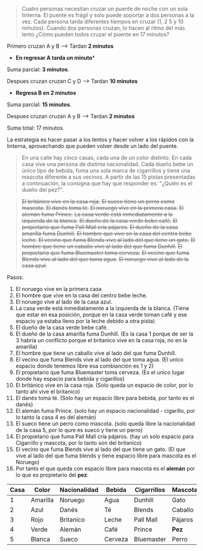 
> Cuatro personas necesitan cruzar un puente de noche con un sola
linterna. El puente es frágil y solo puede soportar a dos personas a
la vez. Cada persona tarda diferentes tiempos en cruzar (1, 2 5 y 10
minutos).  Cuando dos personas cruzan, lo hacen al ritmo del más lento
¿Cómo pueden todos cruzar el puente en 17 minutos?

Primero cruzan A y B --> Tardan **2 minutos**
* **En regresar A tarda un minuto***
 
Suma parcial: **3 minutos**.

Despues cruzan cruzan C y D --> Tardan **10 minutos**
* **Regresa B en 2 minutos**

Suma parcial: **15 minutos**.

Despues cruzan cruzan A y B --> Tardan **2 minutos**

Suma total: 17 minutos.

La estrategia es hacer pasar a los lentos y hacer volver a los rápidos con la linterna, aprovechando que pueden volver desde un lado del puente.


>En una calle hay cinco casas, cada una de un color distinto.  En cada
casa vive una persona de distinta nacionalidad.  Cada dueño bebe un
único tipo de bebida, fuma una sola marca de cigarrillos y tiene una
mascota diferente a sus vecinos.  A partir de las 15 pistas
presentadas a continuación, la consigna que hay que responder es:
"¿Quién es el dueño del pez?".

>~~El británico vive en la casa roja.~~
~~El sueco tiene un perro como mascota.~~
~~El danés toma té.~~
~~El noruego vive en la primera casa.~~
~~El alemán fuma Prince.~~
~~La casa verde está inmediatamente a la izquierda de la blanca.~~
~~El dueño de la casa verde bebe café.~~
~~El propietario que fuma Pall Mall cría pájaros.~~
~~El dueño de la casa amarilla fuma Dunhill.~~
~~El hombre que vive en la casa del centro bebe leche.~~
~~El vecino que fuma Blends vive al lado del que tiene un gato.~~
~~El hombre que tiene un caballo vive al lado del que fuma Dunhill.~~
~~El propietario que fuma Bluemaster toma cerveza.~~
~~El vecino que fuma Blends vive al lado del que toma agua.~~
~~El noruego vive al lado de la casa azul.~~

Pasos:
1. El noruego vive en la primera casa
2. El hombre que vive en la casa del centro bebe leche.
3. El noruego vive al lado de la casa azul.
4. La casa verde está inmediatamente a la izquierda de la blanca. (Tiene que estar en esa posición, porque en la casa verde toman café y ese espacio ya estaba lleno por la leche debido a otra pista)
5. El dueño de la casa verde bebe café.
6.  El dueño de la casa amarilla fuma Dunhill. (Es la casa 1 porque de ser la 3 habría un conflicto porque el britanico vive en la casa roja, no en la amarilla)
7. El hombre que tiene un caballo vive al lado del que fuma Dunhill.
8. El vecino que fuma Blends vive al lado del que toma agua. (El unico espacio donde tenemos libre esa combianción es 1 y 2)
9. El propietario que fuma Bluemaster toma cerveza. (Es el unico lugar donde hay espacio para bebida y cigarillos) 
10. El británico vive en la casa roja. (Solo queda un espacio de color, por lo tanto ahí vive el britanico)
11. El danés toma té. (Solo hay un espacio libre para bebida, por tanto es el danés)
12. El alemán fuma Prince. (solo hay un espacio nacionalidad  -  cigarillo, por lo tanto la casa 4 es del alemán)
13. El sueco tiene un perro como mascota. (solo queda libre la nacionalidad de la casa 5, por lo qure es sueco y tiene un perro)
14. El propietario que fuma Pall Mall cría pájaros. (hay un solo espacio para Cigarrillo y mascota, por lo tanto son del britanico)
15. El vecino que fuma Blends vive al lado del que tiene un gato. (El que vive al lado del que fuma blends y tiene espacio libre para mascota es el Noruego)
16. Por tanto el que queda con espacio libre para mascota es el **alemán**  por lo que es propietario del **pez**. 

| Casa | Color    | Nacionalidad | Bebida  | Cigarrillos | Mascota |
| ---- | -------- | ------------ | ------- | ----------- | ------- |
| 1    | Amarilla | Noruego      | Agua    | Dunhill     | Gato    |
| 2    | Azul     | Danés        | Té      | Blends      | Caballo |
| 3    | Rojo     | Britanico    | Leche   | Pall Mall   | Pájaros |
| 4    | Verde    | Alemán       | Café    | Prince      | **Pez** |
| 5    | Blanca   | Sueco        | Cerveza | Bluemaster  | Perro   |


